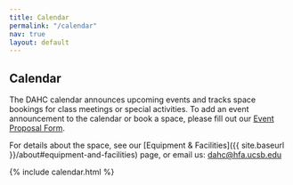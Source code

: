 ```yaml
---
title: Calendar
permalink: "/calendar"
nav: true
layout: default
---
```


## Calendar

The DAHC calendar announces upcoming events and tracks space bookings for class meetings or special activities. To add an event announcement to the calendar or book a space, please fill out our [Event Proposal Form](https://goo.gl/forms/GZkJN3btrW5IJq612).

For details about the space, see our [Equipment & Facilities]({{ site.baseurl }}/about#equipment-and-facilities) page, or email us: [dahc@hfa.ucsb.edu]()

{% include calendar.html %}